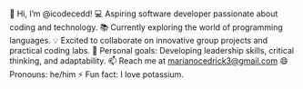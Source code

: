 👋 Hi, I’m @icodecedd!
💻 Aspiring software developer passionate about coding and technology.
📚 Currently exploring the world of programming languages.
💡 Excited to collaborate on innovative group projects and practical coding labs.
🎯 Personal goals: Developing leadership skills, critical thinking, and adaptability.
📫 Reach me at marianocedrick3@gmail.com
😄 Pronouns: he/him
⚡ Fun fact: I love potassium.

<!---
icodecedd/icodecedd is a ✨ special ✨ repository because its `README.md` (this file) appears on your GitHub profile.
You can click the Preview link to take a look at your changes.
--->

